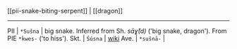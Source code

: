 [[pii-snake-biting-serpent]] | [[dragon]]

---

PII | `*Sušna` | big snake. Inferred from Sh. _sāɣ̌(d)_ ('big snake, dragon'). From PIE `*ḱwes-` ('to hiss').
Skt. | `Śúsna` | [wiki](https://en.wikipedia.org/wiki/Susna "Susna")
Ave. | `*sušnā-` |